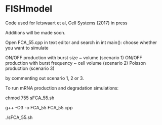 # FISHmodel
Code used for Ietswaart et al, Cell Systems (2017) in press

Additions will be made soon.

Open FCA_55.cpp in text editor and search in int main(): 
choose whether you want to simulate

ON/OFF production with burst size ~ volume (scenario 1)
ON/OFF production with burst frequency ~ cell volume (scenario 2)
Poisson production (scenario 3)

by commenting out scenario 1, 2 or 3.

To run mRNA production and degradation simulations: 

chmod 755 sFCA_55.sh

g++ -O3 -o FCA_55 FCA_55.cpp
 
./sFCA_55.sh 

